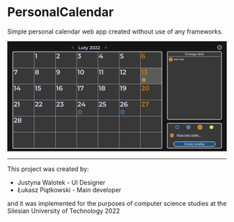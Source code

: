 # PersonalCalendar

Simple personal calendar web app created without use of any frameworks.

![sample screenshot](sample.png)

---------
This project was created by:
* Justyna Walotek - UI Designer
* Łukasz Piątkowski - Main developer

and it was implemented for the purposes of computer science studies at the Silesian University of Technology 2022
